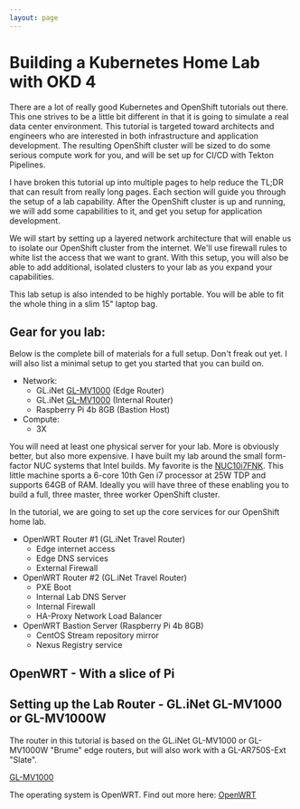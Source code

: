 ```yaml
---
layout: page
---
```

# Building a Kubernetes Home Lab with OKD 4

There are a lot of really good Kubernetes and OpenShift tutorials out there.  This one strives to be a little bit different in that it is going to simulate a real data center environment.  This tutorial is targeted toward architects and engineers who are interested in both infrastructure and application development.  The resulting OpenShift cluster will be sized to do some serious compute work for you, and will be set up for CI/CD with Tekton Pipelines.

I have broken this tutorial up into multiple pages to help reduce the TL;DR that can result from really long pages.  Each section will guide you through the setup of a lab capability.  After the OpenShift cluster is up and running, we will add some capabilities to it, and get you setup for application development.

We will start by setting up a layered network architecture that will enable us to isolate our OpenShift cluster from the internet.  We'll use firewall rules to white list the access that we want to grant.  With this setup, you will also be able to add additional, isolated clusters to your lab as you expand your capabilities.

This lab setup is also intended to be highly portable.  You will be able to fit the whole thing in a slim 15" laptop bag.

## Gear for you lab:

Below is the complete bill of materials for a full setup.  Don't freak out yet.  I will also list a minimal setup to get you started that you can build on.

* Network:
  * GL.iNet [GL-MV1000](https://www.gl-inet.com/products/gl-mv1000/) (Edge Router)
  * GL.iNet [GL-MV1000](https://www.gl-inet.com/products/gl-mv1000/) (Internal Router)
  * Raspberry Pi 4b 8GB (Bastion Host)
* Compute:
  * 3X 

You will need at least one physical server for your lab.  More is obviously better, but also more expensive.  I have built my lab around the small form-factor NUC systems that Intel builds.  My favorite is the [NUC10i7FNK](https://www.intel.com/content/www/us/en/products/boards-kits/nuc/kits/nuc10i7fnk.html).  This little machine sports a 6-core 10th Gen i7 processor at 25W TDP and supports 64GB of RAM.  Ideally you will have three of these enabling you to build a full, three master, three worker OpenShift cluster.

In the tutorial, we are going to set up the core services for our OpenShift home lab.

* OpenWRT Router #1 (GL.iNet Travel Router)
  * Edge internet access
  * Edge DNS services
  * External Firewall
* OpenWRT Router #2 (GL.iNet Travel Router)
  * PXE Boot
  * Internal Lab DNS Server
  * Internal Firewall
  * HA-Proxy Network Load Balancer
* OpenWRT Bastion Server (Raspberry Pi 4b 8GB)
  * CentOS Stream repository mirror
  * Nexus Registry service

## OpenWRT - With a slice of Pi

## __Setting up the Lab Router - GL.iNet GL-MV1000 or GL-MV1000W__

The router in this tutorial is based on the GL.iNet GL-MV1000 or GL-MV1000W "Brume" edge routers, but will also work with a GL-AR750S-Ext "Slate".

[GL-MV1000](https://www.gl-inet.com/products/gl-mv1000/)

The operating system is OpenWRT.  Find out more here: [OpenWRT](https://openwrt.org)